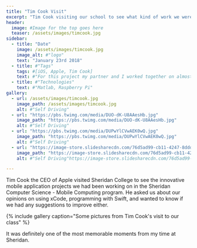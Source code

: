 ```yaml
---
title: "Tim Cook Visit"
excerpt: "Tim Cook visiting our school to see what kind of work we were doing with iOS and mobile computing."
header:
  image: #Image for the top goes here
  teaser: /assets/images/timcook.jpg
sidebar:
  - title: "Date"
    image: /assets/images/timcook.jpg
    image_alt: #"logo"
    text: "January 23rd 2018"
  - title: #"Tags"
    tags: #[iOS, Apple, Tim Cook]
    text: #"For this project my partner and I worked together on almost all tasks. This included gathering the images for training, training the model, and programming the car to actually drive/stop."
  - title: #"Technologies"
    text: #"Matlab, Raspberry Pi"
gallery:
  - url: /assets/images/timcook.jpg
    image_path: /assets/images/timcook.jpg
    alt: #"Self Driving"
  - url: "https://pbs.twimg.com/media/DUO-dK-U8AAesHb.jpg"
    image_path: "https://pbs.twimg.com/media/DUO-dK-U8AAesHb.jpg"
    alt: #"Self Driving"
  - url: "https://pbs.twimg.com/media/DUPwYlCVwAEK0wQ.jpg"
    image_path: "https://pbs.twimg.com/media/DUPwYlCVwAEK0wQ.jpg"
    alt: #"Self Driving"
  - url: "https://image-store.slidesharecdn.com/76d5ad99-cb11-4247-8ddd-71ccd2b17d29-original.jpeg"
    image_path: "https://image-store.slidesharecdn.com/76d5ad99-cb11-4247-8ddd-71ccd2b17d29-original.jpeg"
    alt: #"Self Driving"https://image-store.slidesharecdn.com/76d5ad99-cb11-4247-8ddd-71ccd2b17d29-original.jpeg

---
```


Tim Cook the CEO of Apple visited Sheridan College to see the innovative mobile application projects we had been working on in the Sheridan Computer Science - Mobile Computing program. He asked us about our opinions on using xCode, programming with Swift, and wanted to know if we had any suggestions to improve either.

{% include gallery caption="Some pictures from Tim Cook's visit to our class" %}

It was definitely one of the most memorable moments from my time at Sheridan.
